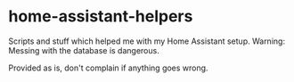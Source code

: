 # home-assistant-helpers

Scripts and stuff which helped me with my Home Assistant setup.
Warning: Messing with the database is dangerous.

Provided as is, don't complain if anything goes wrong.
